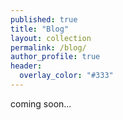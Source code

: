 ```yaml
---
published: true
title: "Blog"
layout: collection
permalink: /blog/
author_profile: true
header: 
  overlay_color: "#333"
---
```


coming soon...



<!-- {% include group-by-array collection=site.posts field="tags" %}

{% for tag in group_names %}
  {% assign posts = group_items[forloop.index0] %}
  <h2 id="{{ tag | slugify }}" class="archive__subtitle">{{ tag }}</h2>
  {% for post in posts %}
    {% include archive-single.html %}
  {% endfor %}
{% endfor %}



